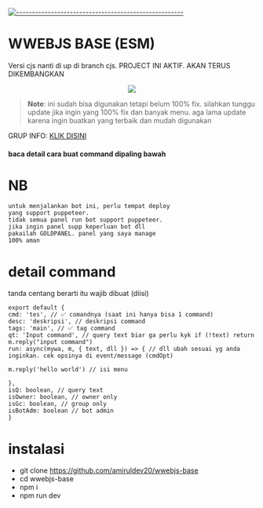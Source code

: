[![-----------------------------------------------------](https://raw.githubusercontent.com/andreasbm/readme/master/assets/lines/colored.png)](#table-of-contents)
# WWEBJS BASE (ESM)
Versi cjs nanti di up di branch cjs.
PROJECT INI AKTIF. AKAN TERUS DIKEMBANGKAN

 <p align="center">
<img width="" src="https://img.shields.io/github/repo-size/amiruldev20/wwebjs-base?color=green&label=Repo%20Size&style=for-the-badge&logo=appveyor">
</p>
 
 > **Note**: ini sudah bisa digunakan tetapi belum 100% fix. silahkan tunggu update jika ingin yang 100% fix dan banyak menu.
 aga lama update karena ingin buatkan yang terbaik dan mudah digunakan
 
GRUP INFO: [KLIK DISINI](https://chat.whatsapp.com/Htfi5uzYWOt0ekPu66YK4Y)

#### baca detail cara buat command dipaling bawah

# NB
```
untuk menjalankan bot ini, perlu tempat deploy
yang support puppeteer.
tidak semua panel run bot support puppeteer.
jika ingin panel supp keperluan bot dll
pakailah GOLDPANEL. panel yang saya manage
100% aman
```

# detail command
tanda centang berarti itu wajib dibuat (diisi)
```
export default {
cmd: 'tes', // ✅ comandnya (saat ini hanya bisa 1 command)
desc: 'deskripsi', // deskripsi command
tags: 'main', // ✅ tag command
qt: 'Input command', // query text biar ga perlu kyk if (!text) return m.reply("input command")
run: async(mywa, m, { text, dll }) => { // dll ubah sesuai yg anda inginkan. cek opsinya di event/message (cmdOpt)

m.reply('hello world') // isi menu

},
isQ: boolean, // query text
isOwner: boolean, // owner only
isGc: boolean, // group only
isBotAdm: boolean // bot admin
}
```

# instalasi
- git clone https://github.com/amiruldev20/wwebjs-base
- cd wwebjs-base
- npm i
- npm run dev
